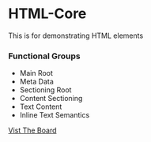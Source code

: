 # HTML-Core
This is for demonstrating HTML elements
<h3>Functional Groups</h3>
<ul>
    <li>Main Root</li>
    <li>Meta Data</li>
    <li>Sectioning Root</li>
    <li>Content Sectioning</li>
    <li>Text Content</li>
    <li>Inline Text Semantics</li>
</ul>

<a href="https://drive.google.com/file/d/1CqRnljzXDuBS6FDNA9hNzPRK2-AjJS4O/view?usp=sharing">Vist The Board</a>
